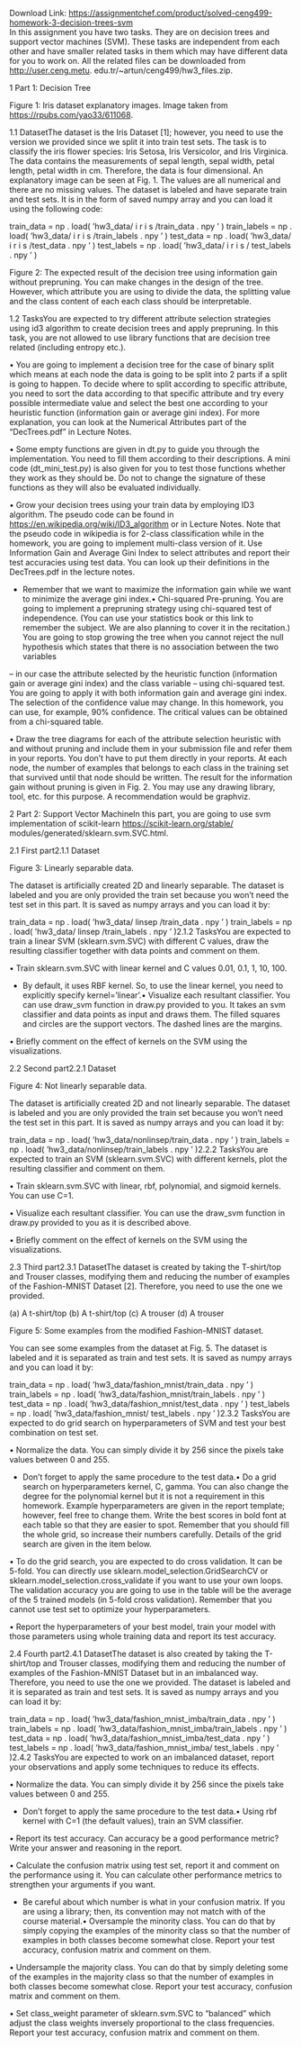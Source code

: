 Download Link: https://assignmentchef.com/product/solved-ceng499-homework-3-decision-trees-svm
<br>
In this assignment you have two tasks. They are on decision trees and support vector machines (SVM). These tasks are independent from each other and have smaller related tasks in them which may have different data for you to work on. All the related files can be downloaded from http://user.ceng.metu. edu.tr/~artun/ceng499/hw3_files.zip.

1           Part 1: Decision Tree

Figure 1: Iris dataset explanatory images. Image taken from https://rpubs.com/yao33/611068.

1.1          DatasetThe dataset is the Iris Dataset [1]; however, you need to use the version we provided since we split it into train test sets. The task is to classify the iris flower species: Iris Setosa, Iris Versicolor, and Iris Virginica. The data contains the measurements of sepal length, sepal width, petal length, petal width in cm. Therefore, the data is four dimensional. An explanatory image can be seen at Fig. 1. The values are all numerical and there are no missing values. The dataset is labeled and have separate train and test sets. It is in the form of saved numpy array and you can load it using the following code:

train_data = np . load( ’hw3_data/ i r i s /train_data . npy ’ ) train_labels = np . load( ’hw3_data/ i r i s /train_labels . npy ’ ) test_data = np . load( ’hw3_data/ i r i s /test_data . npy ’ ) test_labels = np . load( ’hw3_data/ i r i s / test_labels . npy ’ )

Figure 2: The expected result of the decision tree using information gain without prepruning. You can make changes in the design of the tree. However, which attribute you are using to divide the data, the splitting value and the class content of each each class should be interpretable.

1.2          TasksYou are expected to try different attribute selection strategies using id3 algorithm to create decision trees and apply prepruning. In this task, you are not allowed to use library functions that are decision tree related (including entropy etc.).

•    You are going to implement a decision tree for the case of binary split which means at each node the data is going to be split into 2 parts if a split is going to happen. To decide where to split according to specific attribute, you need to sort the data according to that specific attribute and try every possible intermediate value and select the best one according to your heuristic function (information gain or average gini index). For more explanation, you can look at the Numerical Attributes part of the “DecTrees.pdf” in Lecture Notes.

•    Some empty functions are given in dt.py to guide you through the implementation. You need to fill them according to their descriptions. A mini code (dt_mini_test.py) is also given for you to test those functions whether they work as they should be. Do not to change the signature of these functions as they will also be evaluated individually.

•    Grow your decision trees using your train data by employing ID3 algorithm. The pseudo code can be found in https://en.wikipedia.org/wiki/ID3_algorithm or in Lecture Notes. Note that the pseudo code in wikipedia is for 2-class classification while in the homework, you are going to implement multi-class version of it. Use Information Gain and Average Gini Index to select attributes and report their test accuracies using test data. You can look up their definitions in the DecTrees.pdf in the lecture notes.

+ Remember that we want to maximize the information gain while we want to minimize the average gini index.•    Chi-squared Pre-pruning. You are going to implement a prepruning strategy using chi-squared test of independence. (You can use your statistics book or this link to remember the subject. We are also planning to cover it in the recitation.) You are going to stop growing the tree when you cannot reject the null hypothesis which states that there is no association between the two variables

– in our case the attribute selected by the heuristic function (information gain or average gini index) and the class variable – using chi-squared test. You are going to apply it with both information gain and average gini index. The selection of the confidence value may change. In this homework, you can use, for example, 90% confidence. The critical values can be obtained from a chi-squared table.

•    Draw the tree diagrams for each of the attribute selection heuristic with and without pruning and include them in your submission file and refer them in your reports. You don’t have to put them directly in your reports. At each node, the number of examples that belongs to each class in the training set that survived until that node should be written. The result for the information gain without pruning is given in Fig. 2. You may use any drawing library, tool, etc. for this purpose. A recommendation would be graphviz.

2           Part 2: Support Vector MachineIn this part, you are going to use svm implementation of scikit-learn https://scikit-learn.org/stable/ modules/generated/sklearn.svm.SVC.html.

2.1          First part2.1.1         Dataset

Figure 3: Linearly separable data.

The dataset is artificially created 2D and linearly separable. The dataset is labeled and you are only provided the train set because you won’t need the test set in this part. It is saved as numpy arrays and you can load it by:

train_data = np . load( ’hw3_data/ linsep /train_data . npy ’ ) train_labels = np . load( ’hw3_data/ linsep /train_labels . npy ’ )2.1.2         TasksYou are expected to train a linear SVM (sklearn.svm.SVC) with different C values, draw the resulting classifier together with data points and comment on them.

•    Train sklearn.svm.SVC with linear kernel and C values 0.01, 0.1, 1, 10, 100.

+ By default, it uses RBF kernel. So, to use the linear kernel, you need to explicitly specify kernel=’linear’.•    Visualize each resultant classifier. You can use draw_svm function in draw.py provided to you. It takes an svm classifier and data points as input and draws them. The filled squares and circles are the support vectors. The dashed lines are the margins.

•    Briefly comment on the effect of kernels on the SVM using the visualizations.

2.2          Second part2.2.1         Dataset

Figure 4: Not linearly separable data.

The dataset is artificially created 2D and not linearly separable. The dataset is labeled and you are only provided the train set because you won’t need the test set in this part. It is saved as numpy arrays and you can load it by:

train_data = np . load( ’hw3_data/nonlinsep/train_data . npy ’ ) train_labels = np . load( ’hw3_data/nonlinsep/train_labels . npy ’ )2.2.2         TasksYou are expected to train an SVM (sklearn.svm.SVC) with different kernels, plot the resulting classifier and comment on them.

•    Train sklearn.svm.SVC with linear, rbf, polynomial, and sigmoid kernels. You can use C=1.

•    Visualize each resultant classifier. You can use the draw_svm function in draw.py provided to you as it is described above.

•    Briefly comment on the effect of kernels on the SVM using the visualizations.

2.3          Third part2.3.1         DatasetThe dataset is created by taking the T-shirt/top and Trouser classes, modifying them and reducing the number of examples of the Fashion-MNIST Dataset [2]. Therefore, you need to use the one we provided.

(a) A t-shirt/top                       (b) A t-shirt/top                           (c) A trouser        (d) A trouser

Figure 5: Some examples from the modified Fashion-MNIST dataset.

You can see some examples from the dataset at Fig. 5. The dataset is labeled and it is separated as train and test sets. It is saved as numpy arrays and you can load it by:

train_data = np . load( ’hw3_data/fashion_mnist/train_data . npy ’ ) train_labels = np . load( ’hw3_data/fashion_mnist/train_labels . npy ’ ) test_data = np . load( ’hw3_data/fashion_mnist/test_data . npy ’ ) test_labels = np . load( ’hw3_data/fashion_mnist/ test_labels . npy ’ )2.3.2         TasksYou are expected to do grid search on hyperparameters of SVM and test your best combination on test set.

•    Normalize the data. You can simply divide it by 256 since the pixels take values between 0 and 255.

+ Don’t forget to apply the same procedure to the test data.•    Do a grid search on hyperparameters kernel, C, gamma. You can also change the degree for the polynomial kernel but it is not a requirement in this homework. Example hyperparameters are given in the report template; however, feel free to change them. Write the best scores in bold font at each table so that they are easier to spot. Remember that you should fill the whole grid, so increase their numbers carefully. Details of the grid search are given in the item below.

•    To do the grid search, you are expected to do cross validation. It can be 5-fold. You can directly use sklearn.model_selection.GridSearchCV or sklearn.model_selection.cross_validate if you want to use your own loops. The validation accuracy you are going to use in the table will be the average of the 5 trained models (in 5-fold cross validation). Remember that you cannot use test set to optimize your hyperparameters.

•    Report the hyperparameters of your best model, train your model with those parameters using whole training data and report its test accuracy.

2.4          Fourth part2.4.1         DatasetThe dataset is also created by taking the T-shirt/top and Trouser classes, modifying them and reducing the number of examples of the Fashion-MNIST Dataset but in an imbalanced way. Therefore, you need to use the one we provided. The dataset is labeled and it is separated as train and test sets. It is saved as numpy arrays and you can load it by:

train_data = np . load( ’hw3_data/fashion_mnist_imba/train_data . npy ’ ) train_labels = np . load( ’hw3_data/fashion_mnist_imba/train_labels . npy ’ ) test_data = np . load( ’hw3_data/fashion_mnist_imba/test_data . npy ’ ) test_labels = np . load( ’hw3_data/fashion_mnist_imba/ test_labels . npy ’ )2.4.2         TasksYou are expected to work on an imbalanced dataset, report your observations and apply some techniques to reduce its effects.

•    Normalize the data. You can simply divide it by 256 since the pixels take values between 0 and 255.

+ Don’t forget to apply the same procedure to the test data.•    Using rbf kernel with C=1 (the default values), train an SVM classifier.

•    Report its test accuracy. Can accuracy be a good performance metric? Write your answer and reasoning in the report.

•    Calculate the confusion matrix using test set, report it and comment on the performance using it. You can calculate other performance metrics to strengthen your arguments if you want.

+ Be careful about which number is what in your confusion matrix. If you are using a library; then, its convention may not match with of the course material.•    Oversample the minority class. You can do that by simply copying the examples of the minority class so that the number of examples in both classes become somewhat close. Report your test accuracy, confusion matrix and comment on them.

•    Undersample the majority class. You can do that by simply deleting some of the examples in the majority class so that the number of examples in both classes become somewhat close. Report your test accuracy, confusion matrix and comment on them.

•    Set class_weight parameter of sklearn.svm.SVC to “balanced” which adjust the class weights inversely proportional to the class frequencies. Report your test accuracy, confusion matrix and comment on them.